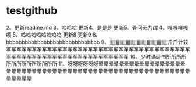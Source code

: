 # testgithub
2、更新readme.md
3、哈哈哈
更新4、是是是
更新5、吾问无为谓
4、嘎嘎嘎嘎嘎
5、呜呜呜呜呜呜呜呜
更新8
更新9
8、bbbbbbbbbbbbbbbbbbbbbbbbbbbbbb
9、jjjjjjjjjjjjjjjjjjjjjjjjjjjjjjjjjjjjjjjjjjjjjjj斤斤计较军军军军军军军军军军军军军军军军军军军军军军军军军军军军军军军军军军军军军军军军军军军军军军军军军军军军军军军军军军军军
10、少时诵诗书所所所所所所所所所所所所所所
11、呀呀呀呀呀呀晕晕晕晕晕晕晕晕晕晕晕晕晕晕晕晕晕晕晕晕晕晕晕晕晕晕晕晕晕晕晕晕晕晕晕晕晕晕晕晕晕晕晕晕晕晕晕晕晕晕晕晕晕晕晕晕晕晕
